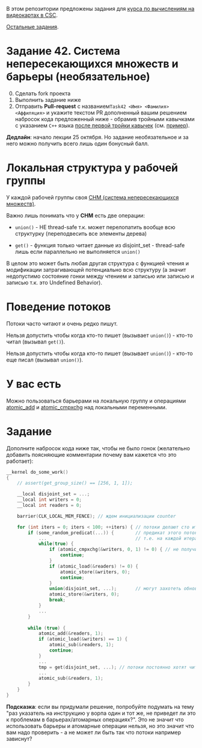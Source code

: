 В этом репозитории предложены задания для [курса по вычислениям на видеокартах в CSC](https://compscicenter.ru/courses/video_cards_computation/2021-autumn/).

[Остальные задания](https://github.com/GPGPUCourse/GPGPUTasks2021/).

# Задание 42. Система непересекающихся множеств и барьеры (необязательное)

0. Сделать fork проекта
1. Выполнить задание ниже
2. Отправить **Pull-request** с названием```Task42 <Имя> <Фамилия> <Аффиляция>``` и укажите текстом PR дополненный вашим решением набросок кода предложенный ниже - обрамив тройными кавычками с указанием ```C++``` языка [после первой тройки кавычек](https://docs.github.com/en/free-pro-team@latest/github/writing-on-github/creating-and-highlighting-code-blocks#fenced-code-blocks) (см. [пример](https://github.com/GPGPUCourse/GPGPUTasks2021/blame/task42/README.md#L45-L63)).

**Дедлайн**: начало лекции 25 октября. Но задание необязательное и за него можно получить всего лишь один бонусный балл.

Локальная структура у рабочей группы
=========

У каждой рабочей группы своя [СНМ (система непересекающихся множеств)](https://neerc.ifmo.ru/wiki/index.php?title=%D0%A1%D0%9D%D0%9C_(%D1%80%D0%B5%D0%B0%D0%BB%D0%B8%D0%B7%D0%B0%D1%86%D0%B8%D1%8F_%D1%81_%D0%BF%D0%BE%D0%BC%D0%BE%D1%89%D1%8C%D1%8E_%D0%BB%D0%B5%D1%81%D0%B0_%D0%BA%D0%BE%D1%80%D0%BD%D0%B5%D0%B2%D1%8B%D1%85_%D0%B4%D0%B5%D1%80%D0%B5%D0%B2%D1%8C%D0%B5%D0%B2)).

Важно лишь понимать что у **СНМ** есть две операции:

- ```union()``` - НЕ thread-safe т.к. может перелопатить вообще всю структурку (переподвесить все элементы дерева)

- ```get()``` - функция только читает данные из disjoint_set - thread-safe лишь если параллельно не выполняется ```union()```

В целом это может быть любая другая структура с функцией чтения и модификации затрагивающей потенциально всю структуру (а значит недопустимо состояние гонки между чтением и записью или записью и записью т.к. это Undefined Behavior).

Поведение потоков
=========

Потоки часто читают и очень редко пишут.

Нельзя допустить чтобы когда кто-то пишет (вызывает ```union()```) - кто-то читал (вызывал ```get()```).

Нельзя допустить чтобы когда кто-то пишет (вызывает ```union()```) - кто-то еще писал (вызывал ```union()```).

У вас есть
=========

Можно пользоваться барьерами на локальную группу и операциями [atomic_add](https://www.khronos.org/registry/OpenCL/sdk/1.2/docs/man/xhtml/atomic_add.html) и [atomic_cmpxchg](https://www.khronos.org/registry/OpenCL/sdk/1.2/docs/man/xhtml/atomic_cmpxchg.html) над локальными переменными.

Задание
=========

Дополните набросок кода ниже так, чтобы не было гонок (желательно добавить поясняющие комментарии почему вам кажется что это работает):

```C++
__kernel do_some_work()
{
    // assert(get_group_size() == [256, 1, 1]);

    __local disjoint_set = ...;
    __local int writers = 0;
    __local int readers = 0;

    barrier(CLK_LOCAL_MEM_FENCE); // ждем инициализации counter

    for (int iters = 0; iters < 100; ++iters) { // потоки делают сто итераций
        if (some_random_predicat(...)) {        // предикат этого потока, он срабатывает очень редко (например шанс - 0.1%)
            ...                                 // т.е. на каждой итерации некоторые потоки (может быть ноль, один, два или вообще все)
            while(true) {
                if (atomic_cmpxchg(&writers, 0, 1) != 0) { // не получилось заблокироваться
                    continue;
                }
                if (atomic_load(&readers) != 0) {
                    atomic_store(&writers, 0);
                    continue;
                }
                union(disjoint_set, ...);       // могут захотеть обновить нашу структурку
                atomic_store(&writers, 0);
                break;
            }
            ...
        }
        
        while (true) {
            atomic_add(&readers, 1);
            if (atomic_load(&writers) == 1) {
                atomic_sub(&readers, 1);
                continue;
            }
            ...
            tmp = get(disjoint_set, ...); // потоки постоянно хотят читать из структурки
            ...
            atomic_sub(&readers, 1);
        }
    }
}
```

**Подсказка**: если вы придумали решение, попробуйте подумать на тему "раз указатель на инструкцию у ворпа один и тот же, не приведет ли это к проблемам в барьерах/атомарных операциях?". Это не значит что использовать барьеры и атомарные операции нельзя, но это значит что вам надо проверить - а не может ли быть так что потоки например зависнут?
